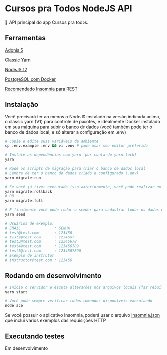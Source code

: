 # Cursos pra Todos NodeJS API

🚀 API principal do app Cursos pra todos.

## Ferramentas

[Adonis 5](https://preview.adonisjs.com/)

[Classic Yarn](https://classic.yarnpkg.com/lang/en/)

[NodeJS 12](https://nodejs.org/en/)

[PostgreSQL com Docker](https://docs.docker.com/compose/)

[Recomendado Insomnia para REST](https://insomnia.rest/)

## Instalação

Você precisará ter ao menos o NodeJS instalado na versão indicada acima, o classic yarn (V1) para controle de pacotes, e idealmente Docker instalado em sua máquina para subir o banco de dados (você também pode ter o banco de dados local, e só alterar a configuração em .env)

```bash
# Copie e edite suas variáveis de ambiente
cp .env.example .env && vi .env # pode usar seu editor preferido

# Instale as dependências com yarn (por conta do yarn.lock)
yarn

# Rode os scripts de migração para criar o banco de dados local
# Lembre de ter o banco de dados criado e configurado (.env)
yarn migrate:run

# Se você já tiver executado isso anteriormente, você pode realizar um rollback, ou só executar o migrate:full para realizar o rollback e o run em seguida
yarn migrate:rollback
# OU
yarn migrate:full

# E finalmente você pode rodar o seeder para cadastrar todos os dados necessários (como Roles), e também registrar alguns usuários de exemplo
yarn seed

# Usuários de exemplo:
# EMAIL               : SENHA
# test@test.com       : 123456
# test2@test.com      : 1234567
# test3@test.com      : 12345678
# test4@test.com      : 123456789
# test5@test.com      : 1234567890
# Exemplo de instrutor
# instructor@test.com : 123456
```

## Rodando em desenvolvimento

```bash
# Inicia o servidor e escuta alterações nos arquivos locais (faz rebuild automaticamente)
yarn start

# Você pode sempre verificar todos comandos disponíveis executando
node ace
```

Se você possuir o aplicativo Insomnia, poderá usar o arquivo [Insomnia.json](Insomnia.json) que inclui vários exemplos das requisições HTTP

## Executando testes

Em desenvolvimento
